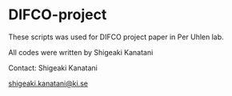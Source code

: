 # DIFCO-project

These scripts was used for DIFCO project paper in Per Uhlen lab.

All codes were written by Shigeaki Kanatani

Contact: Shigeaki Kanatani

shigeaki.kanatani@ki.se

       
     
